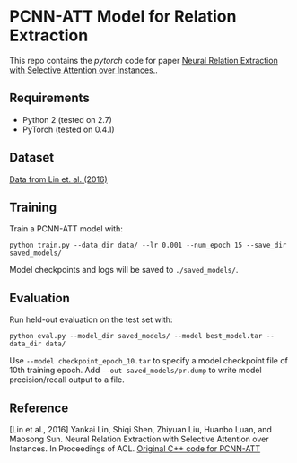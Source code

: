 PCNN-ATT Model for Relation Extraction
=========================

This repo contains the *pytorch* code for paper [Neural Relation Extraction with Selective Attention over Instances.](http://nlp.csai.tsinghua.edu.cn/~lyk/publications/acl2016_nre.pdf).

## Requirements

- Python 2 (tested on 2.7)
- PyTorch (tested on 0.4.1)


## Dataset
[Data from Lin et. al. (2016)](https://github.com/thunlp/NRE/blob/master/data.zip)


## Training

Train a PCNN-ATT model with:
```
python train.py --data_dir data/ --lr 0.001 --num_epoch 15 --save_dir saved_models/
```

Model checkpoints and logs will be saved to `./saved_models/`.

## Evaluation

Run held-out evaluation on the test set with:
```
python eval.py --model_dir saved_models/ --model best_model.tar --data_dir data/
```

Use `--model checkpoint_epoch_10.tar` to specify a model checkpoint file of 10th training epoch. Add `--out saved_models/pr.dump` to write model precision/recall output to a file.

## Reference
[Lin et al., 2016] Yankai Lin, Shiqi Shen, Zhiyuan Liu, Huanbo Luan, and Maosong Sun. Neural Relation Extraction with Selective Attention over Instances. In Proceedings of ACL.
[Original C++ code for PCNN-ATT](https://github.com/thunlp/NRE)






















